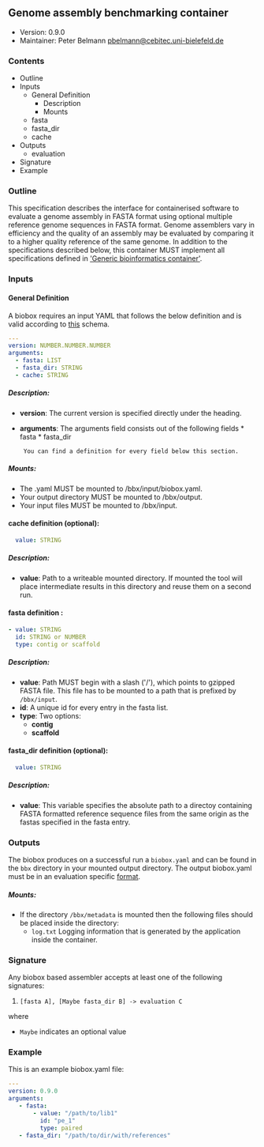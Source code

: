 ## Genome assembly benchmarking container

  * Version:    0.9.0
  * Maintainer: Peter Belmann <pbelmann@cebitec.uni-bielefeld.de>

### Contents
* Outline
* Inputs
   * General Definition
      * Description
      * Mounts
   * fasta
   * fasta_dir
   * cache
* Outputs
   * evaluation
* Signature
* Example

### Outline

This specification describes the interface for containerised software to
evaluate a genome assembly in FASTA format using optional multiple reference genome sequences in
FASTA format. Genome assemblers vary in efficiency and the quality of an assembly
may be evaluated by comparing it to a higher quality reference of the same
genome. In addition to the specifications described below, this container MUST
implement all specifications defined in ['Generic bioinformatics container'](https://github.com/bioboxes/rfc/blob/master/rfc.mkd#generic-bioinformatics-container).

### Inputs

#### General Definition

A biobox requires an input YAML that follows the below definition and is valid according to [this](https://github.com/bioboxes/rfc/blob/master/container/short-read-assembler/input_schema.yaml) schema. 

```YAML
---
version: NUMBER.NUMBER.NUMBER
arguments:
  - fasta: LIST
  - fasta_dir: STRING  
  - cache: STRING
```

##### Description:
* **version**: The current version is specified directly under the heading.
* **arguments**: The arguments field consists out of the following fields 
       * fasta
       * fasta_dir
       
       You can find a definition for every field below this section.

##### Mounts:
 * The .yaml MUST be mounted to /bbx/input/biobox.yaml.
 * Your output directory MUST be mounted to /bbx/output.
 * Your input files MUST be mounted to /bbx/input. 

#### cache definition (optional):

```YAML
  value: STRING
```

##### Description:
* **value**: Path to a writeable mounted directory. If mounted the tool will place intermediate results in this directory and reuse them on a second run.

#### fasta definition :

```YAML
- value: STRING
  id: STRING or NUMBER
  type: contig or scaffold
```

##### Description:
* **value**: Path MUST begin with a slash ('/'), which points to gzipped FASTA file. This file has to be mounted to a path that is prefixed by `/bbx/input`.
* **id**: A unique id for every entry in the fasta list.
* **type**: Two options:
  * **contig**
  * **scaffold**

#### fasta_dir definition (optional):

```YAML
  value: STRING
```

##### Description:
* **value**: This variable specifies the absolute path to a directoy containing FASTA formatted reference sequence files from the same origin as the fastas specified in the fasta entry.

### Outputs

The biobox produces on a successful run a `biobox.yaml` and can be found in the `bbx` directory in your mounted output directory. The output biobox.yaml must be in an evaluation specific [format](https://github.com/bioboxes/rfc/blob/master/data-format/evaluation.mkd).

##### Mounts:
 * If the directory `/bbx/metadata` is mounted then the following files should be placed inside the directory:
   * `log.txt` Logging information that is generated by the application inside the container.   

### Signature

Any biobox based assembler accepts at least one of the following signatures:

1. `[fasta A], [Maybe fasta_dir B] -> evaluation C`

where
   * `Maybe` indicates an optional value

### Example
This is an example biobox.yaml file:

```YAML
---
version: 0.9.0
arguments:
   - fasta:
       - value: "/path/to/lib1"
         id: "pe_1"
         type: paired
   - fasta_dir: "/path/to/dir/with/references"
```
